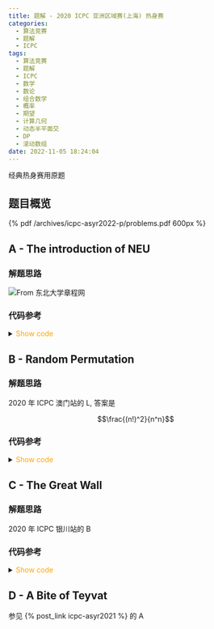 ```yaml
---
title: 题解 - 2020 ICPC 亚洲区域赛(上海) 热身赛
categories:
  - 算法竞赛
  - 题解
  - ICPC
tags:
  - 算法竞赛
  - 题解
  - ICPC
  - 数学
  - 数论
  - 组合数学
  - 概率
  - 期望
  - 计算几何
  - 动态半平面交
  - DP
  - 滚动数组
date: 2022-11-05 18:24:04
---
```


经典热身赛用原题

<!-- more -->

## 题目概览

{% pdf /archives/icpc-asyr2022-p/problems.pdf 600px %}

## A - The introduction of NEU

### 解题思路

![From [东北大学章程网](https://www.neu.edu.cn/constitution/)](https://www.neu.edu.cn/_upload/article/images/79/50/8e18ed5a474dbe9d8832be585c16/c49f2c5a-f6f7-43c6-839a-467587e9f809.jpg)

### 代码参考

<details>
<summary><font color='orange'>Show code</font></summary>

{% include_code lang:php title:A misc/icpc-asyr2022-p/A.php %}

</details>

## B - Random Permutation

### 解题思路

2020 年 ICPC 澳门站的 L, 答案是

$$\frac{(n!)^2}{n^n}$$

### 代码参考

<details>
<summary><font color='orange'>Show code</font></summary>

{% include_code lang:py title:B misc/icpc-asyr2022-p/B.py %}

</details>

## C - The Great Wall

### 解题思路

2020 年 ICPC 银川站的 B

### 代码参考

<details>
<summary><font color='orange'>Show code</font></summary>

{% include_code lang:cpp title:C icpc-asyr2022-p/C.cpp %}

</details>

## D - A Bite of Teyvat

参见 {% post_link icpc-asyr2021 %} 的 A
